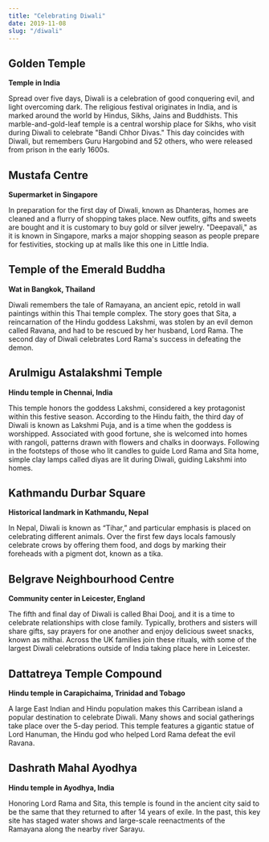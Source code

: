 ```yaml
---
title: "Celebrating Diwali"
date: 2019-11-08
slug: "/diwali"
---
```


## Golden Temple


**Temple in India**

Spread over five days, Diwali is a celebration of good conquering evil, and light overcoming dark. The religious festival originates in India, and is marked around the world by Hindus, Sikhs, Jains and Buddhists. This marble-and-gold-leaf temple is a central worship place for Sikhs, who visit during Diwali to celebrate "Bandi Chhor Divas." This day coincides with Diwali, but remembers Guru Hargobind and 52 others, who were released from prison in the early 1600s.


## Mustafa Centre


**Supermarket in Singapore**

In preparation for the first day of Diwali, known as Dhanteras, homes are cleaned and a flurry of shopping takes place. New outfits, gifts and sweets are bought and it is customary to buy gold or silver jewelry. "Deepavali," as it is known in Singapore, marks a major shopping season as people prepare for festivities, stocking up at malls like this one in Little India.


## Temple of the Emerald Buddha


**Wat in Bangkok, Thailand**

Diwali remembers the tale of Ramayana, an ancient epic, retold in wall paintings within this Thai temple complex. The story goes that Sita, a reincarnation of the Hindu goddess Lakshmi, was stolen by an evil demon called Ravana, and had to be rescued by her husband, Lord Rama. The second day of Diwali celebrates Lord Rama's success in defeating the demon.


## Arulmigu Astalakshmi Temple


**Hindu temple in Chennai, India**

This temple honors the goddess Lakshmi, considered a key protagonist within this festive season. According to the Hindu faith, the third day of Diwali is known as Lakshmi Puja, and is a time when the goddess is worshipped. Associated with good fortune, she is welcomed into homes with rangoli, patterns drawn with flowers and chalks in doorways. Following in the footsteps of those who lit candles to guide Lord Rama and Sita home, simple clay lamps called diyas are lit during Diwali, guiding Lakshmi into homes.


## Kathmandu Durbar Square


**Historical landmark in Kathmandu, Nepal**

In Nepal, Diwali is known as “Tihar,” and particular emphasis is placed on celebrating different animals. Over the first few days locals famously celebrate crows by offering them food, and dogs by marking their foreheads with a pigment dot, known as a tika.



## Belgrave Neighbourhood Centre


**Community center in Leicester, England**

The fifth and final day of Diwali is called Bhai Dooj, and it is a time to celebrate relationships with close family. Typically, brothers and sisters will share gifts, say prayers for one another and enjoy delicious sweet snacks, known as mithai. Across the UK families join these rituals, with some of the largest Diwali celebrations outside of India taking place here in Leicester.


## Dattatreya Temple Compound


**Hindu temple in Carapichaima, Trinidad and Tobago**

A large East Indian and Hindu population makes this Carribean island a popular destination to celebrate Diwali. Many shows and social gatherings take place over the 5-day period. This temple features a gigantic statue of Lord Hanuman, the Hindu  god who helped Lord Rama defeat the evil Ravana.



## Dashrath Mahal Ayodhya


**Hindu temple in Ayodhya, India**

Honoring Lord Rama and Sita, this temple is found in the ancient city said to be the same that they returned to after 14 years of exile. In the past, this key site has staged water shows and large-scale reenactments of the Ramayana along the nearby river Sarayu.
